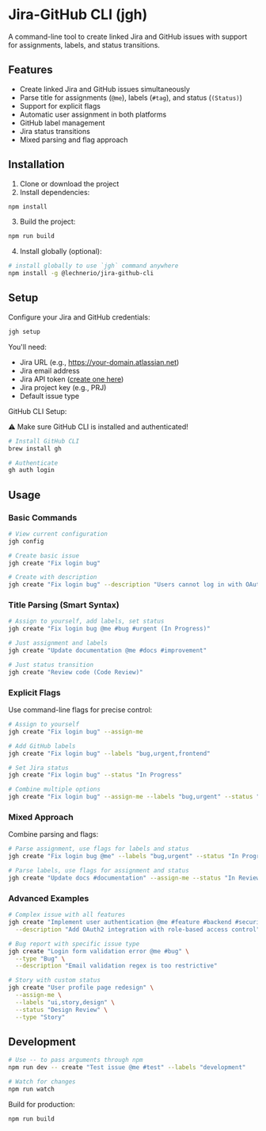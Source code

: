# Jira-GitHub CLI (jgh)

A command-line tool to create linked Jira and GitHub issues with support for assignments, labels, and status transitions.

## Features

- Create linked Jira and GitHub issues simultaneously
- Parse title for assignments (`@me`), labels (`#tag`), and status (`(Status)`)
- Support for explicit flags
- Automatic user assignment in both platforms
- GitHub label management
- Jira status transitions
- Mixed parsing and flag approach

## Installation

1. Clone or download the project
2. Install dependencies:

```bash
npm install
```

3. Build the project:

```bash
npm run build
```

4. Install globally (optional):

```bash
# install globally to use `jgh` command anywhere
npm install -g @lechnerio/jira-github-cli
```

## Setup

Configure your Jira and GitHub credentials:

```bash
jgh setup
```

You'll need:

- Jira URL (e.g., https://your-domain.atlassian.net)
- Jira email address
- Jira API token ([create one here](https://id.atlassian.com/manage-profile/security/api-tokens))
- Jira project key (e.g., PRJ)
- Default issue type

GitHub CLI Setup:

⚠️ Make sure GitHub CLI is installed and authenticated!

```bash
# Install GitHub CLI
brew install gh

# Authenticate
gh auth login
```

## Usage

### Basic Commands

```bash
# View current configuration
jgh config

# Create basic issue
jgh create "Fix login bug"

# Create with description
jgh create "Fix login bug" --description "Users cannot log in with OAuth"
```

### Title Parsing (Smart Syntax)

```bash
# Assign to yourself, add labels, set status
jgh create "Fix login bug @me #bug #urgent (In Progress)"

# Just assignment and labels
jgh create "Update documentation @me #docs #improvement"

# Just status transition
jgh create "Review code (Code Review)"
```

### Explicit Flags

Use command-line flags for precise control:

```bash
# Assign to yourself
jgh create "Fix login bug" --assign-me

# Add GitHub labels
jgh create "Fix login bug" --labels "bug,urgent,frontend"

# Set Jira status
jgh create "Fix login bug" --status "In Progress"

# Combine multiple options
jgh create "Fix login bug" --assign-me --labels "bug,urgent" --status "In Progress"
```

### Mixed Approach

Combine parsing and flags:

```bash
# Parse assignment, use flags for labels and status
jgh create "Fix login bug @me" --labels "bug,urgent" --status "In Progress"

# Parse labels, use flags for assignment and status
jgh create "Update docs #documentation" --assign-me --status "In Review"
```

### Advanced Examples

```bash
# Complex issue with all features
jgh create "Implement user authentication @me #feature #backend #security (In Progress)" \
  --description "Add OAuth2 integration with role-based access control"

# Bug report with specific issue type
jgh create "Login form validation error @me #bug" \
  --type "Bug" \
  --description "Email validation regex is too restrictive"

# Story with custom status
jgh create "User profile page redesign" \
  --assign-me \
  --labels "ui,story,design" \
  --status "Design Review" \
  --type "Story"
```

## Development

```bash
# Use -- to pass arguments through npm
npm run dev -- create "Test issue @me #test" --labels "development"

# Watch for changes
npm run watch
```

Build for production:

```bashs
npm run build
```
